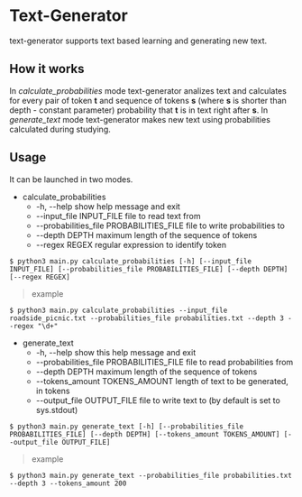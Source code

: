 # Text-Generator

text-generator supports text based learning and generating new text.

## How it works
In _calculate_probabilities_ mode text-generator analizes text and calculates for every pair of token __t__ and sequence of tokens __s__ (where __s__ is shorter than depth - constant parameter) probability that __t__ is in text right after __s__. In _generate_text_ mode text-generator makes new text using probabilities calculated during studying.

## Usage

It can be launched in two modes.
* calculate_probabilities
  *  -h, --help                               show help message and exit
  * --input_file INPUT_FILE                   file to read text from
  * --probabilities_file PROBABILITIES_FILE   file to write probabilities to
  * --depth DEPTH                             maximum length of the sequence of tokens
  * --regex REGEX                             regular expression to identify token
```shell
$ python3 main.py calculate_probabilities [-h] [--input_file INPUT_FILE] [--probabilities_file PROBABILITIES_FILE] [--depth DEPTH] [--regex REGEX]
```
> example
```shell
$ python3 main.py calculate_probabilities --input_file roadside_picnic.txt --probabilities_file probabilities.txt --depth 3 --regex "\d+"
```

* generate_text
  *  -h, --help                               show this help message and exit
  *  --probabilities_file PROBABILITIES_FILE  file to read probabilities from
  *  --depth DEPTH                            maximum length of the sequence of tokens
  *  --tokens_amount TOKENS_AMOUNT            length of text to be generated, in tokens
  *  --output_file OUTPUT_FILE                file to write text to (by default is set to sys.stdout)
```shell
$ python3 main.py generate_text [-h] [--probabilities_file PROBABILITIES_FILE] [--depth DEPTH] [--tokens_amount TOKENS_AMOUNT] [--output_file OUTPUT_FILE]
```
> example
```shell
$ python3 main.py generate_text --probabilities_file probabilities.txt --depth 3 --tokens_amount 200
```
